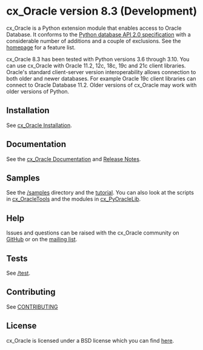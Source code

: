 # cx_Oracle version 8.3 (Development)

cx_Oracle is a Python extension module that enables access to Oracle
Database.  It conforms to the [Python database API 2.0
specification][1] with a considerable number of additions and a couple
of exclusions.  See the
[homepage](https://oracle.github.io/python-cx_Oracle/index.html) for a
feature list.

cx_Oracle 8.3 has been tested with Python versions 3.6 through 3.10. You can
use cx_Oracle with Oracle 11.2, 12c, 18c, 19c and 21c client libraries.
Oracle's standard client-server version interoperability allows connection to
both older and newer databases. For example Oracle 19c client libraries can
connect to Oracle Database 11.2.   Older versions of cx_Oracle may work with
older versions of Python.

## Installation

See [cx_Oracle Installation][15].

## Documentation

See the [cx_Oracle Documentation][2] and [Release Notes][14].

## Samples

See the [/samples][12] directory and the [tutorial][6].  You can also
look at the scripts in [cx_OracleTools][7] and the modules in
[cx_PyOracleLib][8].

## Help

Issues and questions can be raised with the cx_Oracle community on
[GitHub][9] or on the [mailing list][5].

## Tests

See [/test][11].

## Contributing

See [CONTRIBUTING](https://github.com/oracle/python-cx_Oracle/blob/main/CONTRIBUTING.md)

## License

cx_Oracle is licensed under a BSD license which you can find [here][3].

[1]: https://www.python.org/dev/peps/pep-0249
[2]: http://cx-oracle.readthedocs.io
[3]: https://github.com/oracle/python-cx_Oracle/blob/main/LICENSE.txt
[5]: http://lists.sourceforge.net/lists/listinfo/cx-oracle-users
[6]: https://github.com/oracle/python-cx_Oracle/tree/main/samples/tutorial
[7]: http://cx-oracletools.sourceforge.net
[8]: http://cx-pyoraclelib.sourceforge.net
[9]: https://github.com/oracle/python-cx_Oracle/issues
[11]: https://github.com/oracle/python-cx_Oracle/tree/main/test
[12]: https://github.com/oracle/python-cx_Oracle/tree/main/samples
[14]: https://cx-oracle.readthedocs.io/en/latest/release_notes.html
[15]: https://cx-oracle.readthedocs.io/en/latest/user_guide/installation.html
